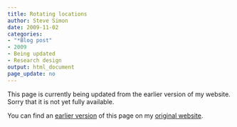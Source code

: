 ```yaml
---
title: Rotating locations
author: Steve Simon
date: 2009-11-02
categories:
- "*Blog post"
- 2009
- Being updated
- Research design
output: html_document
page_update: no
---
```


This page is currently being updated from the earlier version of my website. Sorry that it is not yet fully available.

<!---More--->

You can find an [earlier version][sim1] of this page on my [original website][sim2].

[sim1]: http://www.pmean.com/09/RotatingLocations.html
[sim2]: http://www.pmean.com/original_site.html

